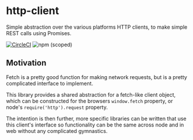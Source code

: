 # http-client

Simple abstraction over the various platforms HTTP clients, to make simple REST calls using Promises.

[![CircleCI](https://img.shields.io/circleci/build/github/lukekaalim/http-client)](https://circleci.com/gh/lukekaalim/workflows/http-client)
![npm (scoped)](https://img.shields.io/npm/v/@lukekaalim/test)

## Motivation
Fetch is a pretty good function for making network requests, but is a pretty complicated interface to implement.

This library provides a shared abstraction for a fetch-like client object, which can be constructed for the browsers `window.fetch` property, or node's `require('http').request` property.

The intention is then further, more specific libraries can be written that use this client's interface so functionality can be the same across node and in web without any complicated gymnastics.